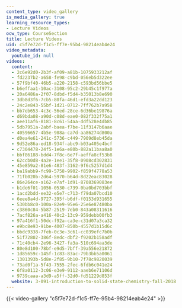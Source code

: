 ```yaml
---
content_type: video_gallery
is_media_gallery: true
learning_resource_types:
- Lecture Videos
ocw_type: CourseSection
title: Lecture Videos
uid: c5f7e72d-f1c5-ff7e-95b4-98214eab4e24
video_metadata:
  youtube_id: null
videos:
  content:
  - 2c6e92d0-2b3f-af09-a81b-1075933212af
  - fd2237b2-a658-fe98-c9bd-056eb5d322ee
  - 57f9bf40-46b5-a220-2158-c593bd56bbe5
  - b6effaa1-10ac-3108-95c2-29b45c1f977a
  - 20a6486a-2f07-8dbd-f5d4-b35013b8e690
  - 3db8d3f6-7cb5-80fa-46d1-efd3a22dd123
  - 24c2e843-55bf-1d21-0712-7ff762b7a958
  - bb7eb653-4c3c-56ed-28ce-6d36be19876a
  - d69bda08-a90d-c08d-eae0-082f332f75a1
  - aee11af6-8181-8c61-54aa-ddf528e4db85
  - 5db7951a-2abf-baea-f7be-11f3147b6aae
  - 40596657-4b5e-988a-ca7d-aa86274d800a
  - d0ea4e61-241c-5736-c449-7909d8eb45da
  - 9d52e86a-ed18-934f-abc9-b03a405e4bcf
  - c7304478-24f5-1e6a-e80b-882a11baa8a0
  - bbf86188-bdd4-7f8c-6e7f-aeffa8cf53b8
  - 62ccb0d8-4a2e-1ee1-35f8-0908cd302831
  - 45e859a2-81e6-483f-3162-9f6c5257d1d4
  - ba19abb9-fc99-5758-9902-f859f4778a53
  - 71fb020b-2d64-5970-b64d-8d22eac83028
  - 86e264ce-a162-e7af-1d91-8708369083ee
  - b1de6f01-1056-0530-c739-0ba0bd703bbf
  - 1acd2bdd-ee32-e5e7-c713-f79da07bcd10
  - 6eee8a4d-9727-395f-b6df-f0153d931655
  - 530bb8c0-100a-82e9-95e6-25e6e87480ba
  - c3860c84-5b87-2519-7eb0-843a08311616
  - 7acf826a-a416-40c2-13c9-959debb00fb3
  - 97a416f1-50dc-f92a-ca3e-c31d07a3ca32
  - e9bc8e93-91be-4007-850b-4557d1b15d6c
  - bbdc9338-7feb-0c3e-3c61-cc039efc7b0b
  - 51f72802-386f-8edc-dbf2-f9202b158adf
  - 71c40cb4-2e96-3427-fa3a-510c694aa3de
  - 80e8d100-78bf-e9d5-7bff-39a556e21872
  - 1d85659c-145f-1c83-83ac-79b3bb5a0061
  - 1301393b-5d8e-2f85-9b10-7f78c9820039
  - 73ad0f1a-5f43-7555-2fec-6fdb6c041e24
  - 6f8a0112-3c06-e3e9-9112-aaeb6e71106d
  - 9739caaa-a3d9-a5ff-32d0-fd51229d853f
  website: 3-091-introduction-to-solid-state-chemistry-fall-2018
---
```



{{< video-gallery "c5f7e72d-f1c5-ff7e-95b4-98214eab4e24" >}}

